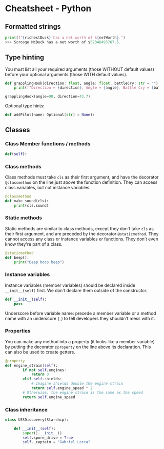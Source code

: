 # Cheatsheet - Python

## Formatted strings
```python
print(f"{richestDuck} has a net worth of ${netWorth}.")
>>> Scrooge McDuck has a net worth of $52348493767.5.
```

## Type hinting 
You must list all your required arguments (those WITHOUT default values) before your 
optional arguments (those WITH default values). 

```python
def grapplingHook(direction: float, angle: float, battleCry: str = "") -> None:
    print(f"Direction = {direction}, Angle = {angle}, Battle Cry = {battleCry}")

grapplingHook(angle=90, direction=43.7)
```

Optional type hints:

```python
def addPilot(name: Optional[str] = None):
```

## Classes

### Class Member functions / methods
```python
def(self):
```

### Class methods
Class methods must take `cls` as their first argument, and have the decorator 
`@classmethod` on the line just above the function definition. They can access 
class variables, but not instance variables.

```python
@classmethod
def make_sound(cls):
    print(cls.sound)
```

### Static methods

Static methods are similar to class methods, except they don't take `cls` as 
their first argument, and are preceded by the decorator `@staticmethod`. 
They cannot access any class or instance variables or functions. They don't
even know they're part of a class.

```python
@staticmethod
def beep():
    print("Beep boop beep")
```

### Instance variables

Instance variables (member variables) should be declared inside 
`__init__(self)` first. We don't declare them outside of the constructor.

```python
def __init__(self):
    pass
```

Underscore before variable name: precede a member variable or a method 
name with an underscore (`_`) to tell developers they shouldn't mess with it.

### Properties

You can make any method into a property (it looks like a member variable) 
by putting the decorator `@property` on the line above its declaration. 
This can also be used to create getters.

```python
@property
def engine_strain(self):
        if not self.engines:
            return 0
        elif self.shields:
            # Imagine shields double the engine strain
            return self.engine_speed * 2
        # Otherwise, the engine strain is the same as the speed
        return self.engine_speed
```

### Class inheritance

```python
class USSDiscovery(Starship):

    def __init__(self):
        super().__init__()
        self.spore_drive = True
        self._captain = "Gabriel Lorca"
```